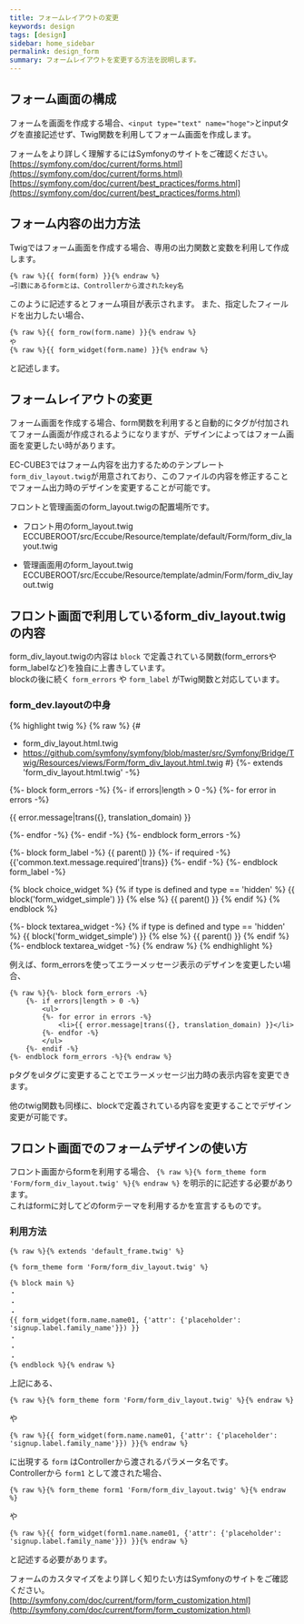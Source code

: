 ```yaml
---
title: フォームレイアウトの変更
keywords: design 
tags: [design]
sidebar: home_sidebar
permalink: design_form
summary: フォームレイアウトを変更する方法を説明します。
---
```


## フォーム画面の構成
フォームを画面を作成する場合、`<input type="text" name="hoge">`とinputタグを直接記述せず、Twig関数を利用してフォーム画面を作成します。  

フォームをより詳しく理解するにはSymfonyのサイトをご確認ください。  
[https://symfony.com/doc/current/forms.html](https://symfony.com/doc/current/forms.html)  
[https://symfony.com/doc/current/best_practices/forms.html](https://symfony.com/doc/current/best_practices/forms.html)

## フォーム内容の出力方法
Twigではフォーム画面を作成する場合、専用の出力関数と変数を利用して作成します。

```twig
{% raw %}{{ form(form) }}{% endraw %}
→引数にあるformとは、Controllerから渡されたkey名
```
このように記述するとフォーム項目が表示されます。
また、指定したフィールドを出力したい場合、

```twig
{% raw %}{{ form_row(form.name) }}{% endraw %}
や
{% raw %}{{ form_widget(form.name) }}{% endraw %}
```
と記述します。

## フォームレイアウトの変更
フォーム画面を作成する場合、form関数を利用すると自動的にタグが付加されてフォーム画面が作成されるようになりますが、デザインによってはフォーム画面を変更したい時があります。

EC-CUBE3ではフォーム内容を出力するためのテンプレート`form_div_layout.twig`が用意されており、このファイルの内容を修正することでフォーム出力時のデザインを変更することが可能です。

フロントと管理画面のform_layout.twigの配置場所です。

- フロント用のform_layout.twig  
ECCUBEROOT/src/Eccube/Resource/template/default/Form/form_div_layout.twig

- 管理画面用のform_layout.twig  
ECCUBEROOT/src/Eccube/Resource/template/admin/Form/form_div_layout.twig

## フロント画面で利用しているform_div_layout.twigの内容

form_div_layout.twigの内容は `block` で定義されている関数(form_errorsやform_labelなど)を独自に上書きしています。  
blockの後に続く `form_errors` や `form_label` がTwig関数と対応しています。

### form_dev.layoutの中身

{% highlight twig  %}
{% raw %}
{#
 - form_div_layout.html.twig
 - https://github.com/symfony/symfony/blob/master/src/Symfony/Bridge/Twig/Resources/views/Form/form_div_layout.html.twig
#}
{%- extends 'form_div_layout.html.twig' -%}

{%- block form_errors -%}
    {%- if errors|length > 0 -%}
        {%- for error in errors -%}
            <p class="ec-errorMessage">{{ error.message|trans({}, translation_domain) }}</p>
        {%- endfor -%}
    {%- endif -%}
{%- endblock form_errors -%}

{%- block form_label -%}
    {{ parent() }}
    {%- if required -%}
        <span class="ec-required">{{'common.text.message.required'|trans}}</span>
    {%- endif -%}
{%- endblock form_label -%}

{% block choice_widget %}
    {% if type is defined and type == 'hidden' %}
        {{ block('form_widget_simple') }}
    {% else %}
        {{ parent() }}
    {% endif %}
{% endblock %}

{%- block textarea_widget -%}
    {% if type is defined and type == 'hidden' %}
        {{ block('form_widget_simple') }}
    {% else %}
        {{ parent() }}
    {% endif %}
{%- endblock textarea_widget -%}
{% endraw %}
{% endhighlight %}


例えば、form_errorsを使ってエラーメッセージ表示のデザインを変更したい場合、

```twig
{% raw %}{%- block form_errors -%}
    {%- if errors|length > 0 -%}
        <ul>
        {%- for error in errors -%}
            <li>{{ error.message|trans({}, translation_domain) }}</li>
        {%- endfor -%}
        </ul>
    {%- endif -%}
{%- endblock form_errors -%}{% endraw %}
```

pタグをulタグに変更することでエラーメッセージ出力時の表示内容を変更できます。

他のtwig関数も同様に、blockで定義されている内容を変更することでデザイン変更が可能です。

## フロント画面でのフォームデザインの使い方

フロント画面からformを利用する場合、 `{% raw %}{% form_theme form 'Form/form_div_layout.twig' %}{% endraw %}` を明示的に記述する必要があります。  
これはformに対してどのformテーマを利用するかを宣言するものです。

### 利用方法

```twig
{% raw %}{% extends 'default_frame.twig' %}

{% form_theme form 'Form/form_div_layout.twig' %}

{% block main %}
・
・
・
{{ form_widget(form.name.name01, {'attr': {'placeholder': 'signup.label.family_name'}}) }}
・
・
・
{% endblock %}{% endraw %}
```

上記にある、

```twig
{% raw %}{% form_theme form 'Form/form_div_layout.twig' %}{% endraw %}
```

や

```twig
{% raw %}{{ form_widget(form.name.name01, {'attr': {'placeholder': 'signup.label.family_name'}}) }}{% endraw %}
```

に出現する `form` はControllerから渡されるパラメータ名です。  
Controllerから `form1` として渡された場合、

```twig
{% raw %}{% form_theme form1 'Form/form_div_layout.twig' %}{% endraw %}
```

や

```twig
{% raw %}{{ form_widget(form1.name.name01, {'attr': {'placeholder': 'signup.label.family_name'}}) }}{% endraw %}
```

と記述する必要があります。

フォームのカスタマイズをより詳しく知りたい方はSymfonyのサイトをご確認ください。  
[http://symfony.com/doc/current/form/form_customization.html](http://symfony.com/doc/current/form/form_customization.html)
